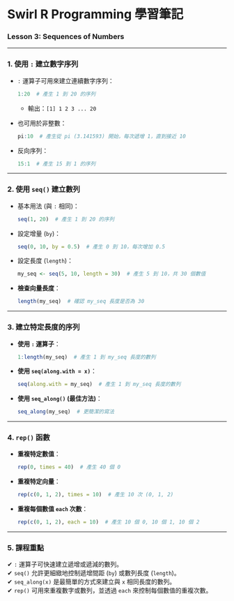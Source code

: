 # **Swirl R Programming 學習筆記**
### **Lesson 3: Sequences of Numbers**

---

### **1. 使用 `:` 建立數字序列**
- `:` 運算子可用來建立連續數字序列：
  ```r
  1:20  # 產生 1 到 20 的序列
  ```
  - 輸出：`[1] 1 2 3 ... 20`
  
- 也可用於非整數：
  ```r
  pi:10  # 產生從 pi (3.141593) 開始，每次遞增 1，直到接近 10
  ```
  
- 反向序列：
  ```r
  15:1  # 產生 15 到 1 的序列
  ```

---

### **2. 使用 `seq()` 建立數列**
- 基本用法 (與 `:` 相同)：
  ```r
  seq(1, 20)  # 產生 1 到 20 的序列
  ```
  
- 設定增量 (`by`)：
  ```r
  seq(0, 10, by = 0.5)  # 產生 0 到 10，每次增加 0.5
  ```
  
- 設定長度 (`length`)：
  ```r
  my_seq <- seq(5, 10, length = 30)  # 產生 5 到 10，共 30 個數值
  ```

- **檢查向量長度**：
  ```r
  length(my_seq)  # 確認 my_seq 長度是否為 30
  ```

---

### **3. 建立特定長度的序列**
- **使用 `:` 運算子**：
  ```r
  1:length(my_seq)  # 產生 1 到 my_seq 長度的數列
  ```

- **使用 `seq(along.with = x)`**：
  ```r
  seq(along.with = my_seq)  # 產生 1 到 my_seq 長度的數列
  ```

- **使用 `seq_along()` (最佳方法)**：
  ```r
  seq_along(my_seq)  # 更簡潔的寫法
  ```

---

### **4. `rep()` 函數**
- **重複特定數值**：
  ```r
  rep(0, times = 40)  # 產生 40 個 0
  ```

- **重複特定向量**：
  ```r
  rep(c(0, 1, 2), times = 10)  # 產生 10 次 (0, 1, 2)
  ```

- **重複每個數值 `each` 次數**：
  ```r
  rep(c(0, 1, 2), each = 10)  # 產生 10 個 0, 10 個 1, 10 個 2
  ```

---

### **5. 課程重點**
✔ `:` 運算子可快速建立遞增或遞減的數列。  
✔ `seq()` 允許更細緻地控制遞增間距 (`by`) 或數列長度 (`length`)。  
✔ `seq_along(x)` 是最簡單的方式來建立與 `x` 相同長度的數列。  
✔ `rep()` 可用來重複數字或數列，並透過 `each` 來控制每個數值的重複次數。  
